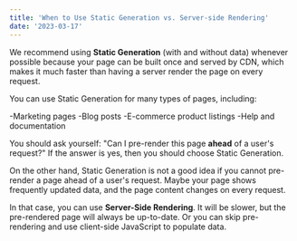 ```yaml
---
title: 'When to Use Static Generation vs. Server-side Rendering'
date: '2023-03-17'
---
```




We recommend using **Static Generation** (with and without data) whenever possible because your page can be built once and served by CDN, which makes it much faster than having a server render the page on every request.

You can use Static Generation for many types of pages, including:

-Marketing pages
-Blog posts
-E-commerce product listings
-Help and documentation

You should ask yourself: "Can I pre-render this page **ahead** of a user's request?" If the answer is yes, then you should choose Static Generation.

On the other hand, Static Generation is not a good idea if you cannot pre-render a page ahead of a user's request. Maybe your page shows frequently updated data, and the page content changes on every request.

In that case, you can use **Server-Side Rendering**. It will be slower, but the pre-rendered page will always be up-to-date. Or you can skip pre-rendering and use client-side JavaScript to populate data.